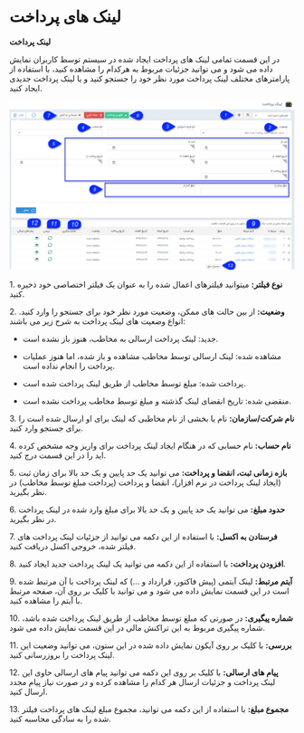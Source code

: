 # لینک های پرداخت

**لینک پرداخت**

در این قسمت تمامی لینک های پرداخت ایجاد شده در سیستم توسط کاربران نمایش داده می شود و می توانید جزئیات مربوط به هرکدام را مشاهده کنید، با استفاده از پارامترهای مختلف لینک پرداخت مورد نظر خود را جستجو کنید و یا لینک پرداخت جدیدی ایجاد کنید.

![](PaymentlinkList.jpg)

1\. **نوع فیلتر:** میتوانید فیلترهای اعمال شده را به عنوان یک فیلتر اختصاصی خود ذخیره کنید.

2\. **وضعیت:** از بین حالت های ممکن، وضعیت مورد نظر خود برای جستجو را وارد کنید. انواع وضعیت های لینک پرداخت به شرح زیر می باشند:

*   جدید: لینک پرداخت ارسالی به مخاطب، هنوز باز نشده است.
    
*   مشاهده شده: لینک ارسالی توسط مخاطب مشاهده و باز شده، اما هنوز عملیات پرداخت را انجام نداده است.
    
*   پرداخت شده: مبلغ توسط مخاطب از طریق لینک پرداخت شده است.
    
*   منقضی شده: تاریخ انقضای لینک گذشته و مبلغ توسط مخاطب پرداخت نشده است.
    

3\. **نام شرکت/سازمان:** نام یا بخشی از نام مخاطبی که لینک برای او ارسال شده است را برای جستجو وارد کنید.

4\. **نام حساب:** نام حسابی که در هنگام ایجاد لینک پرداخت برای واریز وجه مشخص کرده اید را در این قسمت درج کنید.

5\. **بازه زمانی ثبت، انقضا و پرداخت:** می توانید یک حد پایین و یک حد بالا برای زمان ثبت (ایجاد لینک پرداخت در نرم افزار)، انقضا و پرداخت (پرداخت مبلغ توسط مخاطب) در نظر بگیرید.

6\. **حدود مبلغ:** می توانید یک حد پایین و یک حد بالا برای مبلغ وارد شده در لینک پرداخت در نظر بگیرید.

7\. **فرستادن به اکسل:** با استفاده از این دکمه می توانید از جزئیات لینک پرداخت های فیلتر شده، خروجی اکسل دریافت کنید.

8\. **افزودن پرداخت:** با استفاده از این دکمه می توانید یک لینک پرداخت جدید ایجاد کنید.

9\. **آیتم مرتبط:** لینک آیتمی (پیش فاکتور، قرارداد و ...) که لینک پرداخت با آن مرتبط شده است در این قسمت نمایش داده می شود و می توانید با کلیک بر روی آن، صفحه مرتبط با آیتم را مشاهده کنید.

10\. **شماره پیگیری:** در صورتی که مبلغ توسط مخاطب از طریق لینک پرداخت شده باشد، شماره پیگیری مربوط به این تراکنش مالی در این قسمت نمایش داده می شود.

11\. **بررسی:** با کلیک بر روی آیکون نمایش داده شده در این ستون، می توانید وضعیت این لینک پرداخت را بروزرسانی کنید.

12\. **پیام های ارسالی:** با کلیک بر روی این دکمه می توانید پیام های ارسالی حاوی این لینک پرداخت و جزئیات ارسال هر کدام را مشاهده کرده و در صورت نیاز پیام مجدد ارسال کنید.

13\. **مجموع مبلغ:** با استفاده از این دکمه می توانید، مجموع مبلغ لینک های پرداخت فیلتر شده را به سادگی محاسبه کنید.